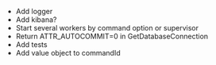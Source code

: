 - Add logger
- Add kibana?
- Start several workers by command option or supervisor
- Return ATTR_AUTOCOMMIT=0 in GetDatabaseConnection
- Add tests
- Add value object to commandId